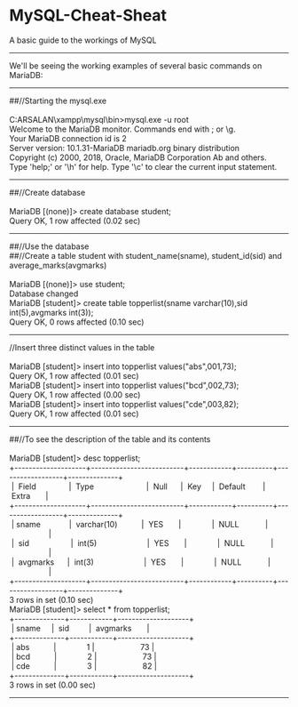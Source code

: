 # MySQL-Cheat-Sheat
A basic guide to the workings of MySQL
<hr>
We'll be seeing the working examples of several basic commands on MariaDB:
<hr>
##//Starting the mysql.exe
<br><br>
C:ARSALAN\xampp\mysql\bin>mysql.exe -u root <br>
Welcome to the MariaDB monitor. Commands end with ; or \g.<br>
Your MariaDB connection id is 2<br>
Server version: 10.1.31-MariaDB mariadb.org binary distribution<br>
Copyright (c) 2000, 2018, Oracle, MariaDB Corporation Ab and others.<br>
Type 'help;' or '\h' for help. Type '\c' to clear the current input statement.<br>
<hr>
##//Create database
<br><br>
MariaDB [(none)]> create database student;<br>
Query OK, 1 row affected (0.02 sec)<br>
<hr>
##//Use the database<br>
##//Create a table student with student_name(sname), student_id(sid) and average_marks(avgmarks)
<br><br>
MariaDB [(none)]> use student;<br>
Database changed<br>
MariaDB [student]> create table topperlist(sname varchar(10),sid int(5),avgmarks int(3));<br>
Query OK, 0 rows affected (0.10 sec)<br>
<hr>
//Insert three distinct values in the table
<br><br>
MariaDB [student]> insert into topperlist values("abs",001,73);<br>
Query OK, 1 row affected (0.01 sec)<br>
MariaDB [student]> insert into topperlist values("bcd",002,73);<br>
Query OK, 1 row affected (0.00 sec)<br>
MariaDB [student]> insert into topperlist values("cde",003,82);<br>
Query OK, 1 row affected (0.01 sec)<br>
<hr>
##//To see the description of the table and its contents
<br><br>
MariaDB [student]> desc topperlist;<br>
+--------------------+--------------------------+------------+----------+------------------+--------------+<br>
&nbsp;|
&nbsp;Field&nbsp;&nbsp;&nbsp;&nbsp;&nbsp;&nbsp;&nbsp;&nbsp;&nbsp;&nbsp;&nbsp;&nbsp;&nbsp;&nbsp;&nbsp;|
&nbsp;Type&nbsp;&nbsp;&nbsp;&nbsp;&nbsp;&nbsp;&nbsp;&nbsp;&nbsp;&nbsp;&nbsp;&nbsp;&nbsp;&nbsp;&nbsp;&nbsp;&nbsp;&nbsp;&nbsp;&nbsp;&nbsp;&nbsp;&nbsp;&nbsp;|
&nbsp;Null&nbsp;&nbsp;&nbsp;&nbsp;&nbsp;&nbsp;|
&nbsp;Key&nbsp;&nbsp;&nbsp;&nbsp;&nbsp;|
&nbsp;Default&nbsp;&nbsp;&nbsp;&nbsp;&nbsp;&nbsp;&nbsp;&nbsp;|
&nbsp;Extra&nbsp;&nbsp;&nbsp;&nbsp;&nbsp;&nbsp;&nbsp;|<br>
+--------------------+--------------------------+------------+----------+------------------+--------------+<br>
&nbsp;|&nbsp;sname&nbsp;&nbsp;&nbsp;&nbsp;&nbsp;&nbsp;&nbsp;&nbsp;&nbsp;&nbsp;&nbsp;&nbsp;&nbsp;|
&nbsp;varchar(10)&nbsp;&nbsp;&nbsp;&nbsp;&nbsp;&nbsp;&nbsp;&nbsp;&nbsp;&nbsp;&nbsp;|
&nbsp;YES&nbsp;&nbsp;&nbsp;&nbsp;&nbsp;&nbsp;&nbsp;|
&nbsp;&nbsp;&nbsp;&nbsp;&nbsp;&nbsp;&nbsp;&nbsp;&nbsp;&nbsp;&nbsp;&nbsp;&nbsp;|
&nbsp;NULL&nbsp;&nbsp;&nbsp;&nbsp;&nbsp;&nbsp;&nbsp;&nbsp;&nbsp;&nbsp;&nbsp;&nbsp;|
&nbsp;&nbsp;&nbsp;&nbsp;&nbsp;&nbsp;&nbsp;&nbsp;&nbsp;&nbsp;&nbsp;&nbsp;&nbsp;&nbsp;&nbsp;&nbsp;&nbsp;&nbsp;|<br>
&nbsp;|
&nbsp;sid&nbsp;&nbsp;&nbsp;&nbsp;&nbsp;&nbsp;&nbsp;&nbsp;&nbsp;&nbsp;&nbsp;&nbsp;&nbsp;&nbsp;&nbsp;&nbsp;&nbsp;&nbsp;&nbsp;|
&nbsp;int(5)&nbsp;&nbsp;&nbsp;&nbsp;&nbsp;&nbsp;&nbsp;&nbsp;&nbsp;&nbsp;&nbsp;&nbsp;&nbsp;&nbsp;&nbsp;&nbsp;&nbsp;&nbsp;&nbsp;&nbsp;&nbsp;&nbsp;&nbsp;|
&nbsp;YES&nbsp;&nbsp;&nbsp;&nbsp;&nbsp;&nbsp;&nbsp;|
&nbsp;&nbsp;&nbsp;&nbsp;&nbsp;&nbsp;&nbsp;&nbsp;&nbsp;&nbsp;&nbsp;&nbsp;&nbsp;|
&nbsp;NULL&nbsp;&nbsp;&nbsp;&nbsp;&nbsp;&nbsp;&nbsp;&nbsp;&nbsp;&nbsp;&nbsp;&nbsp;|
&nbsp;&nbsp;&nbsp;&nbsp;&nbsp;&nbsp;&nbsp;&nbsp;&nbsp;&nbsp;&nbsp;&nbsp;&nbsp;&nbsp;&nbsp;&nbsp;&nbsp;&nbsp;|<br>
&nbsp;|
&nbsp;avgmarks&nbsp;&nbsp;&nbsp;&nbsp;&nbsp;&nbsp;|
&nbsp;int(3)&nbsp;&nbsp;&nbsp;&nbsp;&nbsp;&nbsp;&nbsp;&nbsp;&nbsp;&nbsp;&nbsp;&nbsp;&nbsp;&nbsp;&nbsp;&nbsp;&nbsp;&nbsp;&nbsp;&nbsp;&nbsp;&nbsp;&nbsp;|
&nbsp;YES&nbsp;&nbsp;&nbsp;&nbsp;&nbsp;&nbsp;&nbsp;|
&nbsp;&nbsp;&nbsp;&nbsp;&nbsp;&nbsp;&nbsp;&nbsp;&nbsp;&nbsp;&nbsp;&nbsp;&nbsp;|
&nbsp;NULL&nbsp;&nbsp;&nbsp;&nbsp;&nbsp;&nbsp;&nbsp;&nbsp;&nbsp;&nbsp;&nbsp;&nbsp;|
&nbsp;&nbsp;&nbsp;&nbsp;&nbsp;&nbsp;&nbsp;&nbsp;&nbsp;&nbsp;&nbsp;&nbsp;&nbsp;&nbsp;&nbsp;&nbsp;&nbsp;&nbsp;|<br>
+--------------------+--------------------------+------------+----------+------------------+--------------+<br>
3 rows in set (0.10 sec)<br>
MariaDB [student]> select * from topperlist;<br>
+--------------+------------+--------------------+<br>
&nbsp;|&nbsp;sname&nbsp;&nbsp;&nbsp;&nbsp;&nbsp;|
&nbsp;sid&nbsp;&nbsp;&nbsp;&nbsp;&nbsp;&nbsp;&nbsp;&nbsp;&nbsp;|
&nbsp;avgmarks&nbsp;&nbsp;&nbsp;&nbsp;&nbsp;&nbsp;&nbsp;|<br>
+--------------+------------+--------------------+<br>
&nbsp;|&nbsp;abs&nbsp;&nbsp;&nbsp;&nbsp;&nbsp;&nbsp;&nbsp;&nbsp;&nbsp;&nbsp;&nbsp;|
&nbsp;&nbsp;&nbsp;&nbsp;&nbsp;&nbsp;&nbsp;&nbsp;&nbsp;&nbsp;&nbsp;&nbsp;&nbsp;1&nbsp;|
&nbsp;&nbsp;&nbsp;&nbsp;&nbsp;&nbsp;&nbsp;&nbsp;&nbsp;&nbsp;&nbsp;&nbsp;&nbsp;&nbsp;&nbsp;&nbsp;&nbsp;&nbsp;&nbsp;&nbsp;73&nbsp;|<br>
&nbsp;|&nbsp;bcd&nbsp;&nbsp;&nbsp;&nbsp;&nbsp;&nbsp;&nbsp;&nbsp;&nbsp;&nbsp;&nbsp;|
&nbsp;&nbsp;&nbsp;&nbsp;&nbsp;&nbsp;&nbsp;&nbsp;&nbsp;&nbsp;&nbsp;&nbsp;&nbsp;2&nbsp;|
&nbsp;&nbsp;&nbsp;&nbsp;&nbsp;&nbsp;&nbsp;&nbsp;&nbsp;&nbsp;&nbsp;&nbsp;&nbsp;&nbsp;&nbsp;&nbsp;&nbsp;&nbsp;&nbsp;&nbsp;73&nbsp;|<br>
&nbsp;|&nbsp;cde&nbsp;&nbsp;&nbsp;&nbsp;&nbsp;&nbsp;&nbsp;&nbsp;&nbsp;&nbsp;&nbsp;|
&nbsp;&nbsp;&nbsp;&nbsp;&nbsp;&nbsp;&nbsp;&nbsp;&nbsp;&nbsp;&nbsp;&nbsp;&nbsp;3&nbsp;|
&nbsp;&nbsp;&nbsp;&nbsp;&nbsp;&nbsp;&nbsp;&nbsp;&nbsp;&nbsp;&nbsp;&nbsp;&nbsp;&nbsp;&nbsp;&nbsp;&nbsp;&nbsp;&nbsp;&nbsp;82&nbsp;|<br>
+--------------+------------+--------------------+<br>
3 rows in set (0.00 sec)<br>
<hr>
